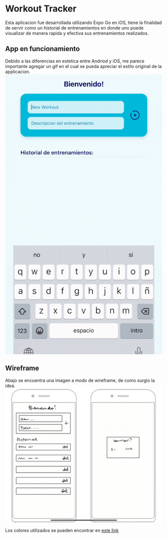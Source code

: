 # Workout Tracker
Esta aplicacion fue desarrollada utilizando Expo Go en iOS, tiene la finalidad de servir como un historial de entrenamientos en donde uno puede visualizar de manera rapida y efectiva sus entrenamientos realizados.

## App en funcionamiento
Debido a las diferencias en estetica entre Andriod y iOS, me parece importante agregar un gif en el cual se pueda apreciar el estilo original de la applicacion. 
![](https://github.com/fiofiorito/proyecto-entregable-ii/blob/main/src/images/app-on-expo-go.gif)

## Wireframe
Abajo se encuentra una imagen a modo de wireframe, de como surgio la idea.
![alt text](https://github.com/fiofiorito/proyecto-entregable-ii/blob/main/src/images/WireframeWorkoutApp.png)

Los colores utilizados se pueden encontrar en [este link](https://coolors.co/03045e-0077b6-00b4d8-90e0ef-a7e5f2-caf0f8-edfafd)

